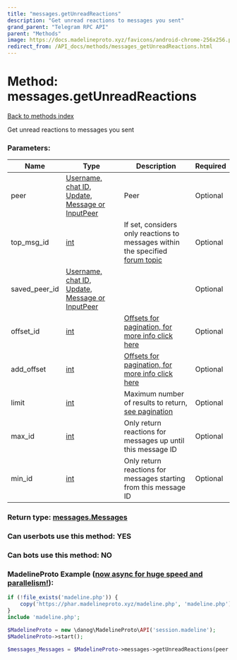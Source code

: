 ```yaml
---
title: "messages.getUnreadReactions"
description: "Get unread reactions to messages you sent"
grand_parent: "Telegram RPC API"
parent: "Methods"
image: https://docs.madelineproto.xyz/favicons/android-chrome-256x256.png
redirect_from: /API_docs/methods/messages_getUnreadReactions.html
---
```

# Method: messages.getUnreadReactions
[Back to methods index](index.html)



Get unread reactions to messages you sent

### Parameters:

| Name     |    Type       | Description | Required |
|----------|---------------|-------------|----------|
|peer|[Username, chat ID, Update, Message or InputPeer](/API_docs/types/InputPeer.html) | Peer | Optional|
|top\_msg\_id|[int](/API_docs/types/int.html) | If set, considers only reactions to messages within the specified [forum topic](https://core.telegram.org/api/forum#forum-topics) | Optional|
|saved\_peer\_id|[Username, chat ID, Update, Message or InputPeer](/API_docs/types/InputPeer.html) |  | Optional|
|offset\_id|[int](/API_docs/types/int.html) | [Offsets for pagination, for more info click here](https://core.telegram.org/api/offsets) | Optional|
|add\_offset|[int](/API_docs/types/int.html) | [Offsets for pagination, for more info click here](https://core.telegram.org/api/offsets) | Optional|
|limit|[int](/API_docs/types/int.html) | Maximum number of results to return, [see pagination](https://core.telegram.org/api/offsets) | Optional|
|max\_id|[int](/API_docs/types/int.html) | Only return reactions for messages up until this message ID | Optional|
|min\_id|[int](/API_docs/types/int.html) | Only return reactions for messages starting from this message ID | Optional|


### Return type: [messages.Messages](/API_docs/types/messages.Messages.html)

### Can userbots use this method: **YES**

### Can bots use this method: **NO**


### MadelineProto Example ([now async for huge speed and parallelism!](https://docs.madelineproto.xyz/docs/ASYNC.html)):


```php
if (!file_exists('madeline.php')) {
    copy('https://phar.madelineproto.xyz/madeline.php', 'madeline.php');
}
include 'madeline.php';

$MadelineProto = new \danog\MadelineProto\API('session.madeline');
$MadelineProto->start();

$messages_Messages = $MadelineProto->messages->getUnreadReactions(peer: $InputPeer, top_msg_id: $int, saved_peer_id: $InputPeer, offset_id: $int, add_offset: $int, limit: $int, max_id: $int, min_id: $int, );
```

